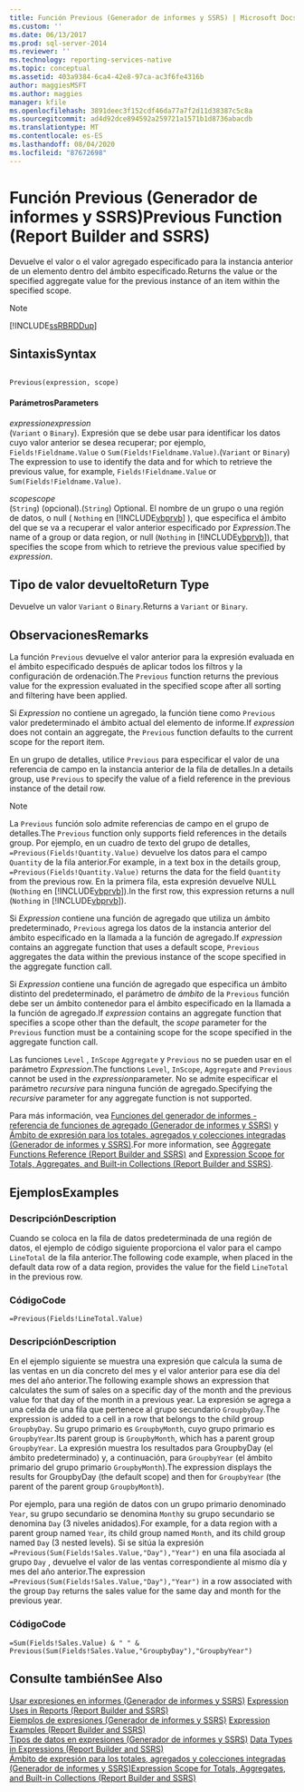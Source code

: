 ```yaml
---
title: Función Previous (Generador de informes y SSRS) | Microsoft Docs
ms.custom: ''
ms.date: 06/13/2017
ms.prod: sql-server-2014
ms.reviewer: ''
ms.technology: reporting-services-native
ms.topic: conceptual
ms.assetid: 403a9384-6ca4-42e8-97ca-ac3f6fe4316b
author: maggiesMSFT
ms.author: maggies
manager: kfile
ms.openlocfilehash: 3891deec3f152cdf46da77a7f2d11d38387c5c8a
ms.sourcegitcommit: ad4d92dce894592a259721a1571b1d8736abacdb
ms.translationtype: MT
ms.contentlocale: es-ES
ms.lasthandoff: 08/04/2020
ms.locfileid: "87672698"
---
```

# <a name="previous-function-report-builder-and-ssrs"></a><span data-ttu-id="3528d-102">Función Previous (Generador de informes y SSRS)</span><span class="sxs-lookup"><span data-stu-id="3528d-102">Previous Function (Report Builder and SSRS)</span></span>
  <span data-ttu-id="3528d-103">Devuelve el valor o el valor agregado especificado para la instancia anterior de un elemento dentro del ámbito especificado.</span><span class="sxs-lookup"><span data-stu-id="3528d-103">Returns the value or the specified aggregate value for the previous instance of an item within the specified scope.</span></span>  
  
> [!NOTE]  
>  [!INCLUDE[ssRBRDDup](../../includes/ssrbrddup-md.md)]  
  
## <a name="syntax"></a><span data-ttu-id="3528d-104">Sintaxis</span><span class="sxs-lookup"><span data-stu-id="3528d-104">Syntax</span></span>  
  
```  
  
Previous(expression, scope)  
```  
  
#### <a name="parameters"></a><span data-ttu-id="3528d-105">Parámetros</span><span class="sxs-lookup"><span data-stu-id="3528d-105">Parameters</span></span>  
 <span data-ttu-id="3528d-106">*expression*</span><span class="sxs-lookup"><span data-stu-id="3528d-106">*expression*</span></span>  
 <span data-ttu-id="3528d-107">(`Variant` o `Binary`). Expresión que se debe usar para identificar los datos cuyo valor anterior se desea recuperar; por ejemplo, `Fields!Fieldname.Value` o `Sum(Fields!Fieldname.Value)`.</span><span class="sxs-lookup"><span data-stu-id="3528d-107">(`Variant` or `Binary`) The expression to use to identify the data and for which to retrieve the previous value, for example, `Fields!Fieldname.Value` or `Sum(Fields!Fieldname.Value)`.</span></span>  
  
 <span data-ttu-id="3528d-108">*scope*</span><span class="sxs-lookup"><span data-stu-id="3528d-108">*scope*</span></span>  
 <span data-ttu-id="3528d-109">(`String`) (opcional).</span><span class="sxs-lookup"><span data-stu-id="3528d-109">(`String`) Optional.</span></span> <span data-ttu-id="3528d-110">El nombre de un grupo o una región de datos, o null ( `Nothing` en [!INCLUDE[vbprvb](../../includes/vbprvb-md.md)] ), que especifica el ámbito del que se va a recuperar el valor anterior especificado por *Expression*.</span><span class="sxs-lookup"><span data-stu-id="3528d-110">The name of a group or data region, or null (`Nothing` in [!INCLUDE[vbprvb](../../includes/vbprvb-md.md)]), that specifies the scope from which to retrieve the previous value specified by *expression*.</span></span>  
  
## <a name="return-type"></a><span data-ttu-id="3528d-111">Tipo de valor devuelto</span><span class="sxs-lookup"><span data-stu-id="3528d-111">Return Type</span></span>  
 <span data-ttu-id="3528d-112">Devuelve un valor `Variant` o `Binary`.</span><span class="sxs-lookup"><span data-stu-id="3528d-112">Returns a `Variant` or `Binary`.</span></span>  
  
## <a name="remarks"></a><span data-ttu-id="3528d-113">Observaciones</span><span class="sxs-lookup"><span data-stu-id="3528d-113">Remarks</span></span>  
 <span data-ttu-id="3528d-114">La función `Previous` devuelve el valor anterior para la expresión evaluada en el ámbito especificado después de aplicar todos los filtros y la configuración de ordenación.</span><span class="sxs-lookup"><span data-stu-id="3528d-114">The `Previous` function returns the previous value for the expression evaluated in the specified scope after all sorting and filtering have been applied.</span></span>  
  
 <span data-ttu-id="3528d-115">Si *Expression* no contiene un agregado, la función tiene como `Previous` valor predeterminado el ámbito actual del elemento de informe.</span><span class="sxs-lookup"><span data-stu-id="3528d-115">If *expression* does not contain an aggregate, the `Previous` function defaults to the current scope for the report item.</span></span>  
  
 <span data-ttu-id="3528d-116">En un grupo de detalles, utilice `Previous` para especificar el valor de una referencia de campo en la instancia anterior de la fila de detalles.</span><span class="sxs-lookup"><span data-stu-id="3528d-116">In a details group, use `Previous` to specify the value of a field reference in the previous instance of the detail row.</span></span>  
  
> [!NOTE]  
>  <span data-ttu-id="3528d-117">La `Previous` función solo admite referencias de campo en el grupo de detalles.</span><span class="sxs-lookup"><span data-stu-id="3528d-117">The `Previous` function only supports field references in the details group.</span></span> <span data-ttu-id="3528d-118">Por ejemplo, en un cuadro de texto del grupo de detalles, `=Previous(Fields!Quantity.Value)` devuelve los datos para el campo `Quantity` de la fila anterior.</span><span class="sxs-lookup"><span data-stu-id="3528d-118">For example, in a text box in the details group, `=Previous(Fields!Quantity.Value)` returns the data for the field `Quantity` from the previous row.</span></span> <span data-ttu-id="3528d-119">En la primera fila, esta expresión devuelve NULL (`Nothing` en [!INCLUDE[vbprvb](../../includes/vbprvb-md.md)]).</span><span class="sxs-lookup"><span data-stu-id="3528d-119">In the first row, this expression returns a null (`Nothing` in [!INCLUDE[vbprvb](../../includes/vbprvb-md.md)]).</span></span>  
  
 <span data-ttu-id="3528d-120">Si *Expression* contiene una función de agregado que utiliza un ámbito predeterminado, `Previous` agrega los datos de la instancia anterior del ámbito especificado en la llamada a la función de agregado.</span><span class="sxs-lookup"><span data-stu-id="3528d-120">If *expression* contains an aggregate function that uses a default scope, `Previous` aggregates the data within the previous instance of the scope specified in the aggregate function call.</span></span>  
  
 <span data-ttu-id="3528d-121">Si *Expression* contiene una función de agregado que especifica un ámbito distinto del predeterminado, el parámetro de *ámbito* de la `Previous` función debe ser un ámbito contenedor para el ámbito especificado en la llamada a la función de agregado.</span><span class="sxs-lookup"><span data-stu-id="3528d-121">If *expression* contains an aggregate function that specifies a scope other than the default, the *scope* parameter for the `Previous` function must be a containing scope for the scope specified in the aggregate function call.</span></span>  
  
 <span data-ttu-id="3528d-122">Las funciones `Level` , `InScope` `Aggregate` y `Previous` no se pueden usar en el parámetro *Expression*.</span><span class="sxs-lookup"><span data-stu-id="3528d-122">The functions `Level`, `InScope`, `Aggregate` and `Previous` cannot be used in the *expression*parameter.</span></span> <span data-ttu-id="3528d-123">No se admite especificar el parámetro *recursive* para ninguna función de agregado.</span><span class="sxs-lookup"><span data-stu-id="3528d-123">Specifying the *recursive* parameter for any aggregate function is not supported.</span></span>  
  
 <span data-ttu-id="3528d-124">Para más información, vea [Funciones del generador de informes - referencia de funciones de agregado &#40;Generador de informes y SSRS&#41;](report-builder-functions-aggregate-functions-reference.md) y [Ámbito de expresión para los totales, agregados y colecciones integradas &#40;Generador de informes y SSRS&#41;](expression-scope-for-totals-aggregates-and-built-in-collections.md).</span><span class="sxs-lookup"><span data-stu-id="3528d-124">For more information, see [Aggregate Functions Reference &#40;Report Builder and SSRS&#41;](report-builder-functions-aggregate-functions-reference.md) and [Expression Scope for Totals, Aggregates, and Built-in Collections &#40;Report Builder and SSRS&#41;](expression-scope-for-totals-aggregates-and-built-in-collections.md).</span></span>  
  
## <a name="examples"></a><span data-ttu-id="3528d-125">Ejemplos</span><span class="sxs-lookup"><span data-stu-id="3528d-125">Examples</span></span>  
  
### <a name="description"></a><span data-ttu-id="3528d-126">Descripción</span><span class="sxs-lookup"><span data-stu-id="3528d-126">Description</span></span>  
 <span data-ttu-id="3528d-127">Cuando se coloca en la fila de datos predeterminada de una región de datos, el ejemplo de código siguiente proporciona el valor para el campo `LineTotal` de la fila anterior.</span><span class="sxs-lookup"><span data-stu-id="3528d-127">The following code example, when placed in the default data row of a data region, provides the value for the field `LineTotal` in the previous row.</span></span>  
  
### <a name="code"></a><span data-ttu-id="3528d-128">Código</span><span class="sxs-lookup"><span data-stu-id="3528d-128">Code</span></span>  
  
```  
=Previous(Fields!LineTotal.Value)  
```  
  
### <a name="description"></a><span data-ttu-id="3528d-129">Descripción</span><span class="sxs-lookup"><span data-stu-id="3528d-129">Description</span></span>  
 <span data-ttu-id="3528d-130">En el ejemplo siguiente se muestra una expresión que calcula la suma de las ventas en un día concreto del mes y el valor anterior para ese día del mes del año anterior.</span><span class="sxs-lookup"><span data-stu-id="3528d-130">The following example shows an expression that calculates the sum of sales on a specific day of the month and the previous value for that day of the month in a previous year.</span></span> <span data-ttu-id="3528d-131">La expresión se agrega a una celda de una fila que pertenece al grupo secundario `GroupbyDay`.</span><span class="sxs-lookup"><span data-stu-id="3528d-131">The expression is added to a cell in a row that belongs to the child group `GroupbyDay`.</span></span> <span data-ttu-id="3528d-132">Su grupo primario es `GroupbyMonth`, cuyo grupo primario es `GroupbyYear`.</span><span class="sxs-lookup"><span data-stu-id="3528d-132">Its parent group is `GroupbyMonth`, which has a parent group `GroupbyYear`.</span></span> <span data-ttu-id="3528d-133">La expresión muestra los resultados para GroupbyDay (el ámbito predeterminado) y, a continuación, para `GroupbyYear` (el ámbito primario del grupo primario `GroupbyMonth`).</span><span class="sxs-lookup"><span data-stu-id="3528d-133">The expression displays the results for GroupbyDay (the default scope) and then for `GroupbyYear` (the parent of the parent group `GroupbyMonth`).</span></span>  
  
 <span data-ttu-id="3528d-134">Por ejemplo, para una región de datos con un grupo primario denominado `Year`, su grupo secundario se denomina `Month`y su grupo secundario se denomina `Day` (3 niveles anidados).</span><span class="sxs-lookup"><span data-stu-id="3528d-134">For example, for a data region with a parent group named `Year`, its child group named `Month`, and its child group named `Day` (3 nested levels).</span></span> <span data-ttu-id="3528d-135">Si se sitúa la expresión `=Previous(Sum(Fields!Sales.Value,"Day"),"Year")` en una fila asociada al grupo `Day` , devuelve el valor de las ventas correspondiente al mismo día y mes del año anterior.</span><span class="sxs-lookup"><span data-stu-id="3528d-135">The expression `=Previous(Sum(Fields!Sales.Value,"Day"),"Year")` in a row associated with the group `Day` returns the sales value for the same day and month for the previous year.</span></span>  
  
### <a name="code"></a><span data-ttu-id="3528d-136">Código</span><span class="sxs-lookup"><span data-stu-id="3528d-136">Code</span></span>  
  
```  
=Sum(Fields!Sales.Value) & " " & Previous(Sum(Fields!Sales.Value,"GroupbyDay"),"GroupbyYear")  
```  
  
## <a name="see-also"></a><span data-ttu-id="3528d-137">Consulte también</span><span class="sxs-lookup"><span data-stu-id="3528d-137">See Also</span></span>  
 <span data-ttu-id="3528d-138">[Usar expresiones en informes &#40;Generador de informes y SSRS&#41;](expression-uses-in-reports-report-builder-and-ssrs.md) </span><span class="sxs-lookup"><span data-stu-id="3528d-138">[Expression Uses in Reports &#40;Report Builder and SSRS&#41;](expression-uses-in-reports-report-builder-and-ssrs.md) </span></span>  
 <span data-ttu-id="3528d-139">[Ejemplos de expresiones &#40;Generador de informes y SSRS&#41;](expression-examples-report-builder-and-ssrs.md) </span><span class="sxs-lookup"><span data-stu-id="3528d-139">[Expression Examples &#40;Report Builder and SSRS&#41;](expression-examples-report-builder-and-ssrs.md) </span></span>  
 <span data-ttu-id="3528d-140">[Tipos de datos en expresiones &#40;Generador de informes y SSRS&#41;](expressions-report-builder-and-ssrs.md) </span><span class="sxs-lookup"><span data-stu-id="3528d-140">[Data Types in Expressions &#40;Report Builder and SSRS&#41;](expressions-report-builder-and-ssrs.md) </span></span>  
 [<span data-ttu-id="3528d-141">Ámbito de expresión para los totales, agregados y colecciones integradas &#40;Generador de informes y SSRS&#41;</span><span class="sxs-lookup"><span data-stu-id="3528d-141">Expression Scope for Totals, Aggregates, and Built-in Collections &#40;Report Builder and SSRS&#41;</span></span>](expression-scope-for-totals-aggregates-and-built-in-collections.md)  
  
  

